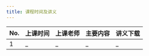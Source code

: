 ```yaml
---
title: 课程时间及讲义
---
```


| No. | 上课时间 | 上课老师 | 主要内容 | 讲义下载 |  
| - | - | - | - | - |
| 1 | _ | _ | _ | _ |
